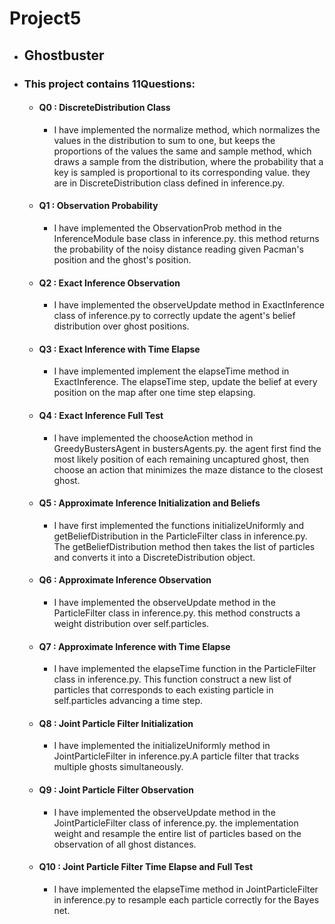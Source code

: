 # Project5

* ## Ghostbuster
* ### This project contains 11Questions:
   + #### Q0  : DiscreteDistribution Class
     * I have implemented the normalize method, which normalizes the values in the distribution to sum to one, but keeps the proportions of the values the same and sample method, which draws a sample from the distribution, where the probability that a key is sampled is proportional to its corresponding value. they are in DiscreteDistribution class defined in inference.py.
   + #### Q1  : Observation Probability
     * I have implemented the ObservationProb method in the InferenceModule base class in inference.py. this method returns the probability of the noisy distance reading given Pacman's position and the ghost's position.
   + #### Q2  : Exact Inference Observation
     * I have implemented the observeUpdate method in ExactInference class of inference.py to correctly update the agent's belief distribution over ghost positions.
   + #### Q3  : Exact Inference with Time Elapse
     * I have implemented implement the elapseTime method in ExactInference. The elapseTime step, update the belief at every position on the map after one time step elapsing.
   + #### Q4  : Exact Inference Full Test
     * I have implemented the chooseAction method in GreedyBustersAgent in bustersAgents.py. the agent first find the most likely position of each remaining uncaptured ghost, then choose an action that minimizes the maze distance to the closest ghost.
   + #### Q5  : Approximate Inference Initialization and Beliefs
     * I have first implemented the functions initializeUniformly and getBeliefDistribution in the ParticleFilter class in inference.py. The getBeliefDistribution method then takes the list of particles and converts it into a DiscreteDistribution object.
   + #### Q6  : Approximate Inference Observation
     * I have implemented the observeUpdate method in the ParticleFilter class in inference.py. this method constructs a weight distribution over self.particles.
   + #### Q7  : Approximate Inference with Time Elapse
     * I have implemented the elapseTime function in the ParticleFilter class in inference.py. This function construct a new list of particles that corresponds to each existing particle in self.particles advancing a time step.
   + #### Q8  : Joint Particle Filter Initialization
     * I have implemented the initializeUniformly method in JointParticleFilter in inference.py.A particle filter that tracks multiple ghosts simultaneously. 
   + #### Q9  : Joint Particle Filter Observation
     * I have implemented the observeUpdate method in the JointParticleFilter class of inference.py. the implementation weight and resample the entire list of particles based on the observation of all ghost distances.
   + #### Q10  : Joint Particle Filter Time Elapse and Full Test
     * I have implemented the elapseTime method in JointParticleFilter in inference.py to resample each particle correctly for the Bayes net.
